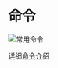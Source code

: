 # 命令
![常用命令](https://mmbiz.qpic.cn/mmbiz_png/sticlevzdTIB80biaib74Gtdp67PRBBkQyBklPuicGXJujVq2X2Y1CfcOBz0glwTFNA68VE4QuicNdA7cWrhI4mhgbg/640)


[详细命令介绍](https://github.com/lerna/lerna#concepts)